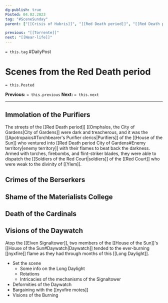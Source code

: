 ```yaml
---
dg-publish: true
Posted: 04.02.2023
tag: "#SceneSunday"
parent: ["[[Crisis of Hubris]]", "[[Red Death period]]", "[[Red Death period City of Gardens]]", "[[Campaigns against the Red Court]]", "[[Red Court]]", "[[Materialists College]]", "[[Rookish cardinals]]"]

previous: "[[Torrente]]"
next: "[[Near-life]]"
---
```

`= this.tag` #DailyPost 
# Scenes from the Red Death period
`= this.Posted`

**Previous:** `= this.previous`
**Next:** `= this.next`

---

## Immolation of the Purifiers

The streets of the [[Red Death period]] [[Omphalos, the City of Gardens|City of Gardens]] were dark and treacherous, and it was the [[Apotropaics#Torchbearer's Purifier clerics|Purifiers]] of the [[House of the Sun]] who ventured into [[Red Death period City of Gardens#Enemy territory|enemy territory]] with their flames to beat back the darkness. Armed with torches, firebombs, and flint-striker blades, they were able to dispatch the [[Soldiers of the Red Court|soldiers]] of the [[Red Court]] who were weak to the divinity of [[Ylem]].

## Crimes of the Berserkers

## Shame of the Materialists College

## Death of the Cardinals

## Visions of the Daywatch

Atop the [[Elven Signaltower]], two members of the [[House of the Sun]]'s [[House of the Sun#Daywatch|Daywatch]] tended to the ever-burning [[nyxfire]] flame as they had through months of this [[Long Daylight]].

- Set the scene
    - Some info on the Long Daylight
    - Rotations
    - Intricacies of the mechanisms of the Signaltower
- Deformities of the Daywatch
- Bargaining with the [[nyxfire motes]]
- Visions of the Burning